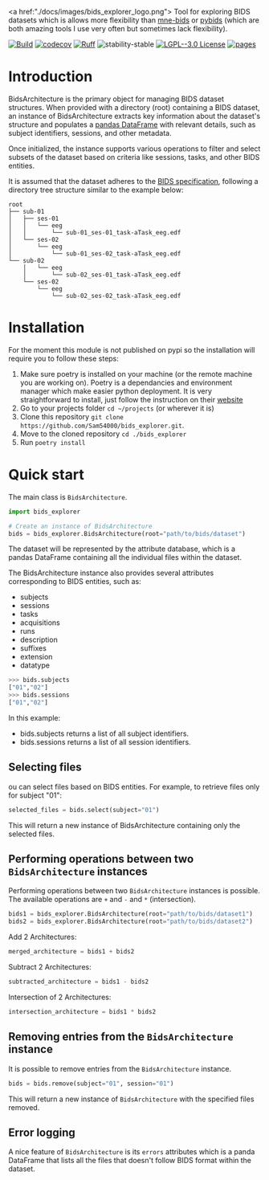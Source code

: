 <a href:"./docs/images/bids_explorer_logo.png"></a>
Tool for exploring BIDS datasets which is allows more flexibility than
[mne-bids](https://mne.tools/mne-bids/stable/index.html) or
[pybids](https://bids-standard.github.io/pybids/) (which are both
amazing tools I use very often but sometimes lack flexibility).

[![Build](https://github.com/Sam54000/bids_explorer/actions/workflows/test.yaml/badge.svg?branch=main)](https://github.com/Sam54000/bids_explorer/actions/workflows/test.yaml?query=branch%3Amain)
[![codecov](https://codecov.io/gh/Sam54000/bids_explorer/branch/main/graph/badge.svg?token=22HWWFWPW5)](https://codecov.io/gh/Sam54000/bids_explorer)
[![Ruff](https://img.shields.io/endpoint?url=https://raw.githubusercontent.com/astral-sh/ruff/main/assets/badge/v2.json)](https://github.com/astral-sh/ruff)
![stability-stable](https://img.shields.io/badge/stability-stable-green.svg)
[![LGPL--3.0 License](https://img.shields.io/badge/license-LGPL--3.0-blue.svg)](https://github.com/Sam54000/bids_explorer/blob/main/LICENSE)
[![pages](https://img.shields.io/badge/api-docs-blue)](https://Sam54000.github.io/bids_explorer)

# Introduction

BidsArchitecture is the primary object for managing BIDS dataset structures.
When provided with a directory (root) containing a BIDS dataset, an instance
of BidsArchitecture extracts key information about the dataset's structure and
populates a [pandas DataFrame](https://pandas.pydata.org/docs/reference/api/pandas.DataFrame.html)
with relevant details, such as subject identifiers, sessions,
and other metadata.

Once initialized, the instance supports various operations to filter and
select subsets of the dataset based on criteria like sessions, tasks, and
other BIDS entities.

It is assumed that the dataset adheres to the [BIDS specification](https://bids-specification.readthedocs.io/en/stable/introduction.html), following a directory tree structure similar to the example below:
```
root
├── sub-01
│   ├── ses-01
│   │   └── eeg
│   │       └── sub-01_ses-01_task-aTask_eeg.edf
│   └── ses-02
│       └── eeg
│           └── sub-01_ses-02_task-aTask_eeg.edf
└── sub-02
    │   └── eeg
    │       └── sub-02_ses-01_task-aTask_eeg.edf
    └── ses-02
        └── eeg
            └── sub-02_ses-02_task-aTask_eeg.edf
```

# Installation

For the moment this module is not published on pypi so the installation will
require you to follow these steps:

1. Make sure poetry is installed on your machine (or the remote machine you
are working on). Poetry is a dependancies and environment manager which
make easier python deployment. It is very straightforward to install, just
follow the instruction on their
[website](https://python-poetry.org/docs/#installation)
2. Go to your projects folder `cd ~/projects` (or wherever it is)
3. Clone this repository `git clone https://github.com/Sam54000/bids_explorer.git`.
4. Move to the cloned repository `cd ./bids_explorer`
5. Run `poetry install`

# Quick start

The main class is `BidsArchitecture`.
```Python
import bids_explorer

# Create an instance of BidsArchitecture
bids = bids_explorer.BidsArchitecture(root="path/to/bids/dataset")
```

The dataset will be represented by the attribute database, which is a
pandas DataFrame containing all the individual files within the dataset.

The BidsArchitecture instance also provides several attributes
corresponding to BIDS entities, such as:

- subjects
- sessions
- tasks
- acquisitions
- runs
- description
- suffixes
- extension
- datatype

```Python
>>> bids.subjects
["01","02"]
>>> bids.sessions
["01","02"]
```

In this example:
- bids.subjects returns a list of all subject identifiers.
- bids.sessions returns a list of all session identifiers.

## Selecting files
ou can select files based on BIDS entities. For example, to retrieve files
only for subject "01":
```Python
selected_files = bids.select(subject="01")
```
This will return a new instance of BidsArchitecture containing only
the selected files.

## Performing operations between two `BidsArchitecture` instances
Performing operations between two `BidsArchitecture` instances is possible.
The available operations are `+` and `-` and `*` (intersection).

```Python
bids1 = bids_explorer.BidsArchitecture(root="path/to/bids/dataset1")
bids2 = bids_explorer.BidsArchitecture(root="path/to/bids/dataset2")
```
Add 2 Architectures:
```Python
merged_architecture = bids1 + bids2
```
Subtract 2 Architectures:
```Python
subtracted_architecture = bids1 - bids2
```
Intersection of 2 Architectures:
```Python
intersection_architecture = bids1 * bids2
```

## Removing entries from the `BidsArchitecture` instance
It is possible to remove entries from the `BidsArchitecture` instance.
```Python
bids = bids.remove(subject="01", session="01")
```
This will return a new instance of `BidsArchitecture` with the specified files removed.

## Error logging
A nice feature of `BidsArchitecture` is its `errors` attributes which is a
panda DataFrame that lists all the files that doesn't follow BIDS format within
the dataset.
